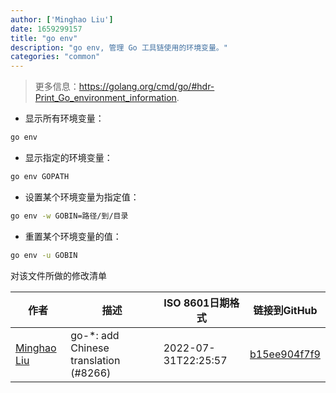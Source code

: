 ```yaml
---
author: ['Minghao Liu']
date: 1659299157
title: "go env"
description: "go env, 管理 Go 工具链使用的环境变量。"
categories: "common"
---
```

> 更多信息：<https://golang.org/cmd/go/#hdr-Print_Go_environment_information>.

- 显示所有环境变量：

```bash
go env
```

- 显示指定的环境变量：

```bash
go env GOPATH
```

- 设置某个环境变量为指定值：

```bash
go env -w GOBIN=路径/到/目录
```

- 重置某个环境变量的值：

```bash
go env -u GOBIN
```
对该文件所做的修改清单


作者 | 描述 | ISO 8601日期格式 | 链接到GitHub
------|-----|-----|-----
[Minghao Liu](mailto:HugueLiu@users.noreply.github.com) | go-*: add Chinese translation (#8266) | 2022-07-31T22:25:57 | [b15ee904f7f9](https://github.com/tldr-pages/tldr/commit/b15ee904f7f9939ce0b460fa2d30962540799fec)

